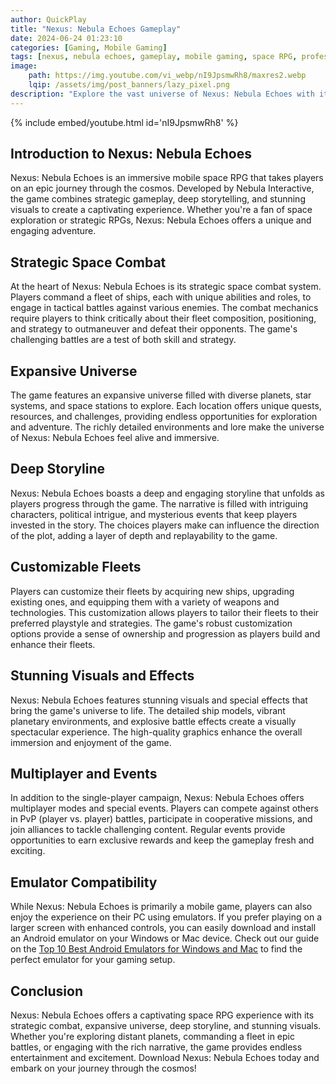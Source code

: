 ```yaml
---
author: QuickPlay
title: "Nexus: Nebula Echoes Gameplay"
date: 2024-06-24 01:23:10
categories: [Gaming, Mobile Gaming]
tags: [nexus, nebula echoes, gameplay, mobile gaming, space RPG, professional gamers]
image: 
    path: https://img.youtube.com/vi_webp/nI9JpsmwRh8/maxres2.webp
    lqip: /assets/img/post_banners/lazy_pixel.png
description: "Explore the vast universe of Nexus: Nebula Echoes with its unique gameplay and strategic features."
---
```


{% include embed/youtube.html id='nI9JpsmwRh8' %}

## Introduction to Nexus: Nebula Echoes

Nexus: Nebula Echoes is an immersive mobile space RPG that takes players on an epic journey through the cosmos. Developed by Nebula Interactive, the game combines strategic gameplay, deep storytelling, and stunning visuals to create a captivating experience. Whether you're a fan of space exploration or strategic RPGs, Nexus: Nebula Echoes offers a unique and engaging adventure.

## Strategic Space Combat

At the heart of Nexus: Nebula Echoes is its strategic space combat system. Players command a fleet of ships, each with unique abilities and roles, to engage in tactical battles against various enemies. The combat mechanics require players to think critically about their fleet composition, positioning, and strategy to outmaneuver and defeat their opponents. The game's challenging battles are a test of both skill and strategy.

## Expansive Universe

The game features an expansive universe filled with diverse planets, star systems, and space stations to explore. Each location offers unique quests, resources, and challenges, providing endless opportunities for exploration and adventure. The richly detailed environments and lore make the universe of Nexus: Nebula Echoes feel alive and immersive.

## Deep Storyline

Nexus: Nebula Echoes boasts a deep and engaging storyline that unfolds as players progress through the game. The narrative is filled with intriguing characters, political intrigue, and mysterious events that keep players invested in the story. The choices players make can influence the direction of the plot, adding a layer of depth and replayability to the game.

## Customizable Fleets

Players can customize their fleets by acquiring new ships, upgrading existing ones, and equipping them with a variety of weapons and technologies. This customization allows players to tailor their fleets to their preferred playstyle and strategies. The game's robust customization options provide a sense of ownership and progression as players build and enhance their fleets.

## Stunning Visuals and Effects

Nexus: Nebula Echoes features stunning visuals and special effects that bring the game's universe to life. The detailed ship models, vibrant planetary environments, and explosive battle effects create a visually spectacular experience. The high-quality graphics enhance the overall immersion and enjoyment of the game.

## Multiplayer and Events

In addition to the single-player campaign, Nexus: Nebula Echoes offers multiplayer modes and special events. Players can compete against others in PvP (player vs. player) battles, participate in cooperative missions, and join alliances to tackle challenging content. Regular events provide opportunities to earn exclusive rewards and keep the gameplay fresh and exciting.

## Emulator Compatibility

While Nexus: Nebula Echoes is primarily a mobile game, players can also enjoy the experience on their PC using emulators. If you prefer playing on a larger screen with enhanced controls, you can easily download and install an Android emulator on your Windows or Mac device. Check out our guide on the [Top 10 Best Android Emulators for Windows and Mac](https://quickplaymobile.github.io/posts/Top-10-Best-Android-Emulators-for-Windows-and-Mac/) to find the perfect emulator for your gaming setup.

## Conclusion

Nexus: Nebula Echoes offers a captivating space RPG experience with its strategic combat, expansive universe, deep storyline, and stunning visuals. Whether you're exploring distant planets, commanding a fleet in epic battles, or engaging with the rich narrative, the game provides endless entertainment and excitement. Download Nexus: Nebula Echoes today and embark on your journey through the cosmos!
